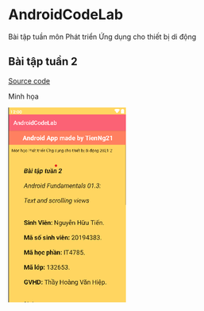 # AndroidCodeLab
Bài tập tuần môn Phát triển Ứng dụng cho thiết bị di động

## Bài tập tuần 2
[Source code](https://github.com/TienNg21/AndroidCodeLab/tree/week-2)

Minh họa

<img src="https://github.com/TienNg21/AndroidCodeLab/blob/main/document/week-2.png?raw=true">
